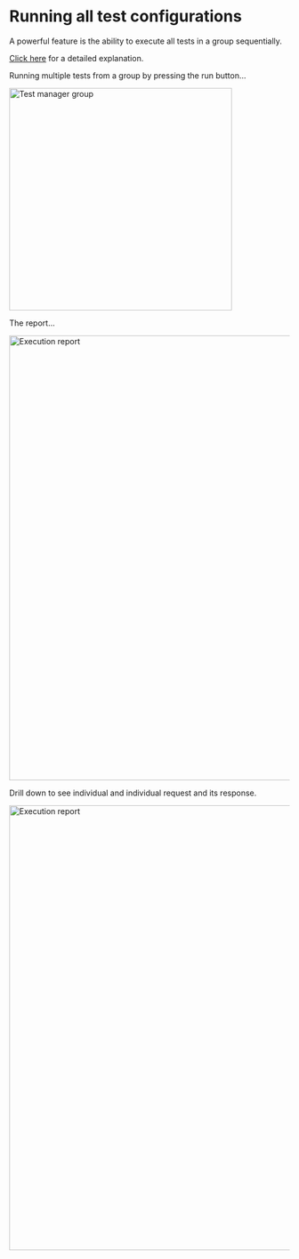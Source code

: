 # Running all test configurations

A powerful feature is the ability to execute all tests in a group sequentially.

[Click here](Testing-multiple-configurations.md) for a detailed explanation.

Running multiple tests from a group by pressing the run button...

<img src="tm-all-tests-group.png" alt="Test manager group" width="400"/>

The report...

<img src="tm-all-tests-run-1.png" alt="Execution report" width="800"/>

Drill down to see individual and individual request and its response.

<img src="tm-all-tests-drill-down.png" alt="Execution report" width="800"/>


